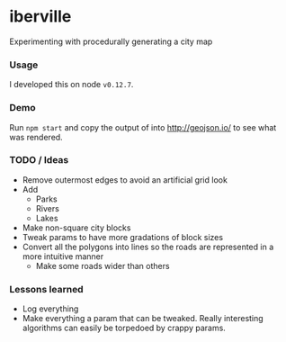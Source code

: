 # iberville
Experimenting with procedurally generating a city map

### Usage 
I developed this on node `v0.12.7`.

### Demo
Run `npm start` and copy the output of into http://geojson.io/ to see what was rendered.

### TODO / Ideas
* Remove outermost edges to avoid an artificial grid look
* Add
    * Parks
    * Rivers
    * Lakes
* Make non-square city blocks
* Tweak params to have more gradations of block sizes
* Convert all the polygons into lines so the roads are represented in a more intuitive manner
    * Make some roads wider than others

### Lessons learned
* Log everything
* Make everything a param that can be tweaked. Really interesting algorithms can easily be torpedoed by crappy params.
